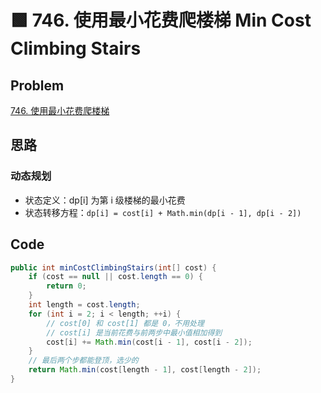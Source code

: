 # 🟩 746. 使用最小花费爬楼梯 Min Cost Climbing Stairs

## Problem

[746. 使用最小花费爬楼梯](https://leetcode-cn.com/problems/min-cost-climbing-stairs/) 

## 思路

### 动态规划

* 状态定义：dp[i] 为第 i 级楼梯的最小花费
* 状态转移方程：`dp[i] = cost[i] + Math.min(dp[i - 1], dp[i - 2])`

## Code

```java
public int minCostClimbingStairs(int[] cost) {
    if (cost == null || cost.length == 0) {
        return 0;
    }
    int length = cost.length;
    for (int i = 2; i < length; ++i) {
        // cost[0] 和 cost[1] 都是 0，不用处理
        // cost[i] 是当前花费与前两步中最小值相加得到
        cost[i] += Math.min(cost[i - 1], cost[i - 2]);
    }
    // 最后两个步都能登顶，选少的
    return Math.min(cost[length - 1], cost[length - 2]);
}
```


